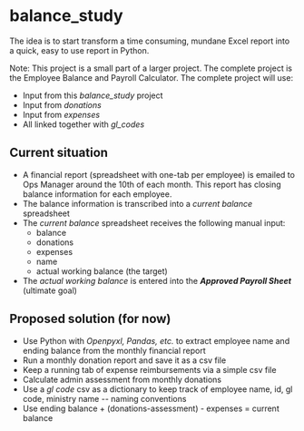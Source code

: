 # balance_study

The idea is to start transform a time consuming, mundane Excel report into a quick, easy to use report in Python.

Note: This project is a small part of a larger project.  The complete project is the Employee Balance and Payroll Calculator.  The complete project will use:

* Input from this *balance_study* project
* Input from *donations*
* Input from *expenses*
* All linked together with *gl_codes*

## Current situation

* A financial report (spreadsheet with one-tab per employee) is emailed to Ops Manager around the 10th of each month. This report has closing balance information for each employee.
* The balance information is transcribed into a *current balance* spreadsheet
* The *current balance* spreadsheet receives the following manual input:
    *  balance
    *  donations
    *  expenses
    *  name
    *  actual working balance (the target)
*  The *actual working balance* is entered into the _**Approved Payroll Sheet**_ (ultimate goal)

## Proposed solution (for now)

* Use Python with *Openpyxl, Pandas, etc.* to extract employee name and ending balance from the monthly financial report
* Run a monthly donation report and save it as a csv file
* Keep a running tab of expense reimbursements via a simple csv file
* Calculate admin assessment from monthly donations
* Use a *gl code* csv as a dictionary to keep track of employee name, id, gl code, ministry name -- naming conventions
* Use ending balance + (donations-assessment) - expenses = current balance

